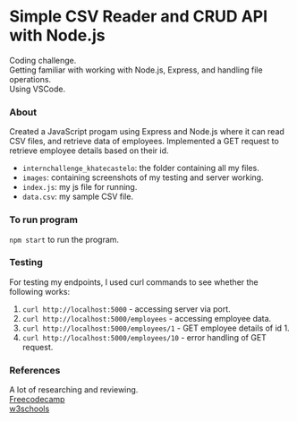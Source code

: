 # Simple CSV Reader and CRUD API with Node.js
Coding challenge. <br/>
Getting familiar with working with Node.js, Express, and handling file operations. <br/>
Using VSCode. 

### About
Created a JavaScript progam using Express and Node.js where it can read CSV files, and retrieve data of employees. Implemented a GET request to retrieve employee details based on their id. 

- `internchallenge_khatecastelo`: the folder containing all my files.
-  `images`: containing screenshots of my testing and server working.
- `index.js`: my js file for running.
- `data.csv`: my sample CSV file.

### To run program 
`npm start` to run the program.

### Testing
For testing my endpoints, I used curl commands to see whether the following works: 

1.  `curl http://localhost:5000` - accessing server via port.
2.  `curl http://localhost:5000/employees` - accessing employee data.
3.  `curl http://localhost:5000/employees/1` - GET employee details of id 1.
4.  `curl http://localhost:5000/employees/10` - error handling of GET request.

### References
A lot of researching and reviewing.<br/>
[Freecodecamp](https://www.freecodecamp.org/news/create-crud-api-project/) <br/>
[w3schools](https://www.w3schools.com/nodejs/)
